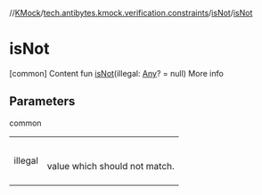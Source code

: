 //[KMock](../../../index.md)/[tech.antibytes.kmock.verification.constraints](../index.md)/[isNot](index.md)/[isNot](is-not.md)



# isNot
[common]
Content
fun [isNot](is-not.md)(illegal: [Any](https://kotlinlang.org/api/latest/jvm/stdlib/kotlin/-any/index.html)? = null)
More info


## Parameters

common

| | |
|---|---|
| <a name="tech.antibytes.kmock.verification.constraints/isNot/isNot/#kotlin.Any?/PointingToDeclaration/"></a>illegal| <a name="tech.antibytes.kmock.verification.constraints/isNot/isNot/#kotlin.Any?/PointingToDeclaration/"></a><br><br>value which should not match.<br><br>|
